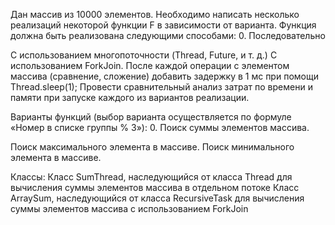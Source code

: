 Дан массив из 10000 элементов. Необходимо написать несколько реализаций некоторой функции F в зависимости от варианта. Функция должна быть реализована следующими способами: 0. Последовательно

С использованием многопоточности (Thread, Future, и т. д.)
С использованием ForkJoin.
После каждой операции с элементом массива (сравнение, сложение) добавить задержку в 1 мс при помощи Thread.sleep(1); Провести сравнительный анализ затрат по времени и памяти при запуске каждого из вариантов реализации.

Варианты функций (выбор варианта осуществляется по формуле «Номер в списке группы % 3»): 0. Поиск суммы элементов массива.

Поиск максимального элемента в массиве.
Поиск минимального элемента в массиве.

Классы: Класс SumThread, наследующийся от класса Thread для вычисления суммы элементов массива в отдельном потоке
Класс ArraySum, наследующийся от класса RecursiveTask<Integer> для вычисления суммы элементов массива с использованием ForkJoin
